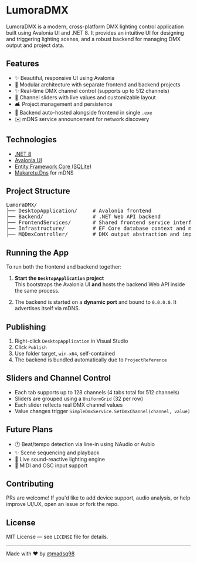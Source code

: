 # LumoraDMX

LumoraDMX is a modern, cross-platform DMX lighting control application built using Avalonia UI and .NET 8. It provides an intuitive UI for designing and triggering lighting scenes, and a robust backend for managing DMX output and project data.

## Features

- ✨ Beautiful, responsive UI using Avalonia  
- 🔹 Modular architecture with separate frontend and backend projects  
- ✨ Real-time DMX channel control (supports up to 512 channels)  
- 🌟 Channel sliders with live values and customizable layout  
- 🛋️ Project management and persistence  
- 🧼 Backend auto-hosted alongside frontend in single `.exe`  
- ✉️ mDNS service announcement for network discovery  

## Technologies

- [.NET 8](https://dotnet.microsoft.com/)
- [Avalonia UI](https://avaloniaui.net/)
- [Entity Framework Core (SQLite)](https://learn.microsoft.com/en-us/ef/core/)
- [Makaretu.Dns](https://github.com/richardschneider/net-mdns) for mDNS

## Project Structure

<pre>
LumoraDMX/
├── DesktopApplication/     # Avalonia frontend
├── Backend/                # .NET Web API backend
├── FrontendServices/       # Shared frontend service interfaces
├── Infrastructure/         # EF Core database context and models
├── MQDmxController/        # DMX output abstraction and implementation
</pre>

## Running the App

To run both the frontend and backend together:

1. **Start the `DesktopApplication` project**  
   This bootstraps the Avalonia UI **and** hosts the backend Web API inside the same process.

2. The backend is started on a **dynamic port** and bound to `0.0.0.0`. It advertises itself via mDNS.

## Publishing

1. Right-click `DesktopApplication` in Visual Studio  
2. Click `Publish`  
3. Use folder target, `win-x64`, self-contained  
4. The backend is bundled automatically due to `ProjectReference`

## Sliders and Channel Control

- Each tab supports up to 128 channels (4 tabs total for 512 channels)  
- Sliders are grouped using a `UniformGrid` (32 per row)  
- Each slider reflects real DMX channel values  
- Value changes trigger `SimpleDmxService.SetDmxChannel(channel, value)`

## Future Plans

- 🕐 Beat/tempo detection via line-in using NAudio or Aubio  
- ✨ Scene sequencing and playback  
- 🌆 Live sound-reactive lighting engine  
- 🔺 MIDI and OSC input support

## Contributing

PRs are welcome! If you'd like to add device support, audio analysis, or help improve UI/UX, open an issue or fork the repo.

## License

MIT License — see `LICENSE` file for details.

---

Made with ❤️ by [@madsq98](https://github.com/madsq98)
